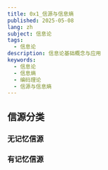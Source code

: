 ```yaml
---
title: 0x1_信源与信息熵
published: 2025-05-08
lang: zh
subject: 信息论
tags:
  - 信息论
description: 信息论基础概念与应用
keywords:
  - 信息论
  - 信息熵
  - 编码理论
  - 信源与信息熵
---
```


## 信源分类

### 无记忆信源

### 有记忆信源
